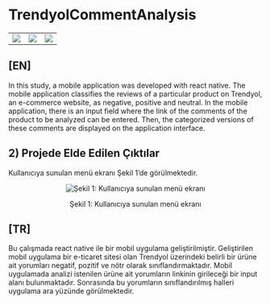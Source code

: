 # TrendyolCommentAnalysis
<table>
    <tr>
        <td>
            <img src="https://github.com/hediyeorhan/TextClassificationAndSearching/assets/59260491/f0ad0d69-2d62-4e79-aafc-97e19d56137a">
        </td>
        <td>
            <img src="https://github.com/hediyeorhan/TextClassificationAndSearching/assets/59260491/3e892317-3b04-46d9-93d8-f14f37d1eba8">
        </td>
        <td>
            <img src="https://github.com/hediyeorhan/TextClassificationAndSearching/assets/59260491/02a606ed-50fc-4da7-a05b-7e336c363413">
        </td>
    </tr>
</table>
<h2> [EN] </h2>

In this study, a mobile application was developed with react native. The mobile application classifies the reviews of a particular product on Trendyol, an e-commerce website, as negative, positive and neutral. In the mobile application, there is an input field where the link of the comments of the product to be analyzed can be entered. Then, the categorized versions of these comments are displayed on the application interface.



<h2> 2) Projede Elde Edilen Çıktılar </h2>

Kullanıcıya sunulan menü ekranı Şekil 1’de görülmektedir.
<div align="center">
    <img src="https://github.com/hediyeorhan/TextClassificationAndSearching/assets/59260491/c0564213-7297-4c79-9987-7d456f2389ba" alt="Şekil 1: Kullanıcıya sunulan menü ekranı">
</div>
<div align="center">
    <p>Şekil 1: Kullanıcıya sunulan menü ekranı</p>
</div>


<h2> [TR] </h2>

Bu çalışmada react native ile bir mobil uygulama geliştirilmiştir. Geliştirilen mobil uygulama bir e-ticaret sitesi olan Trendyol üzerindeki belirli bir ürüne ait yorumları  negatif, pozitif ve nötr olarak sınıflandırmaktadır. Mobil uygulamada analizi istenilen ürüne ait yorumların linkinin girileceği bir input alanı bulunmaktadır. Sonrasında bu yorumların sınıflandırılmış halleri uygulama ara yüzünde görülmektedir.



 
